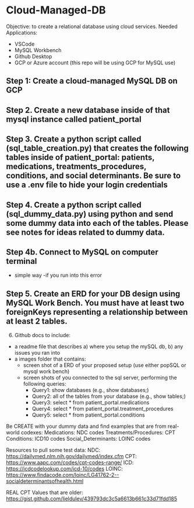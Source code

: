 # Cloud-Managed-DB
Objective: to create a relational database using cloud services.
Needed Applications:
- VSCode
- MySQL Workbench
- Github Desktop
- GCP or Azure account (this repo will be using GCP for MySQL use)

## Step 1: Create a cloud-managed MySQL DB on GCP

## Step 2. Create a new database inside of that mysql instance called patient_portal  

## Step 3. Create a python script called (sql_table_creation.py) that creates the following tables inside of patient_portal: patients, medications, treatments_procedures, conditions, and social determinants. Be sure to use a .env file to hide your login credentials 

## Step 4. Create a python script called (sql_dummy_data.py) using python and send some dummy data into each of the tables. Please see notes for ideas related to dummy data. 

## Step 4b. Connect to MySQL on computer terminal
- simple way
-if you run into this error

## Step 5. Create an ERD for your DB design using MySQL Work Bench. You must have at least two foreignKeys representing a relationship between at least 2 tables. 

6. Github docs to include: 
- a readme file that describes a) where you setup the mySQL db, b) any issues you ran into 
- a images folder that contains: 
    - screen shot of a ERD of your proposed setup (use either popSQL or mysql work bench) 
    - screen shots of you connected to the sql server, performing the following queries: 
        - Query1: show databases (e.g., show databases;) 
        - Query2: all of the tables from your database (e.g., show tables;)  
        - Query3: select * from patient_portal.medications 
        - Query4: select * from patient_portal.treatment_procedures
        - Query5: select * from patient_portal.conditions

Be CREATE with your dummy data and find examples that are from real-world codexes: 
Medications: NDC codes
Treatments/Procedures: CPT 
Conditions: ICD10 codes
Social_Determinants: LOINC codes 

Resources to pull some test data: 
NDC: https://dailymed.nlm.nih.gov/dailymed/index.cfm 
CPT: https://www.aapc.com/codes/cpt-codes-range/
ICD: https://icdcodelookup.com/icd-10/codes
LOINC: https://www.findacode.com/loinc/LG41762-2--socialdeterminantsofhealth.html

REAL CPT Values that are older: https://gist.github.com/lieldulev/439793dc3c5a6613b661c33d71fdd185
